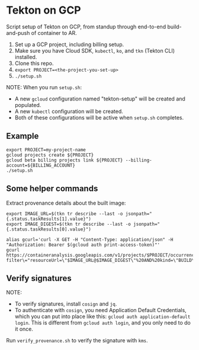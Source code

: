 # Tekton on GCP
Script setup of Tekton on GCP, from standup through end-to-end build-and-push of container to AR.

1. Set up a GCP project, including billing setup.
2. Make sure you have Cloud SDK, `kubectl`, `ko`, and `tkn` (Tekton CLI) installed.
3. Clone this repo.
4. `export PROJECT=<the-project-you-set-up>`
5. `./setup.sh`

NOTE: When you run `setup.sh`:
- A new `gcloud` configuration named "tekton-setup" will be created and populated.
- A new `kubectl` configuration will be created.
- Both of these configurations will be active when `setup.sh` completes.

## Example

```shell
export PROJECT=my-project-name
gcloud projects create ${PROJECT}
gcloud beta billing projects link ${PROJECT} --billing-account=${BILLING_ACCOUNT}
./setup.sh
```

## Some helper commands

Extract provenance details about the built image:

```shell
export IMAGE_URL=$(tkn tr describe --last -o jsonpath="{.status.taskResults[1].value}")
export IMAGE_DIGEST=$(tkn tr describe --last -o jsonpath="{.status.taskResults[0].value}")

alias gcurl='curl -X GET -H "Content-Type: application/json" -H "Authorization: Bearer $(gcloud auth print-access-token)"'
gcurl https://containeranalysis.googleapis.com/v1/projects/$PROJECT/occurrences\?filter\="resourceUrl=\"$IMAGE_URL@$IMAGE_DIGEST\"%20AND%20kind=\"BUILD\""
```

## Verify signatures

NOTE:
- To verify signatures, install `cosign` and `jq`.
- To authenticate with `cosign`, you need Application Default Credentials, which
  you can put into place like this: `gcloud auth application-default login`.
  This is different from `gcloud auth login`, and you only need to do it once.

Run `verify_provenance.sh` to verify the signature with `kms`.
